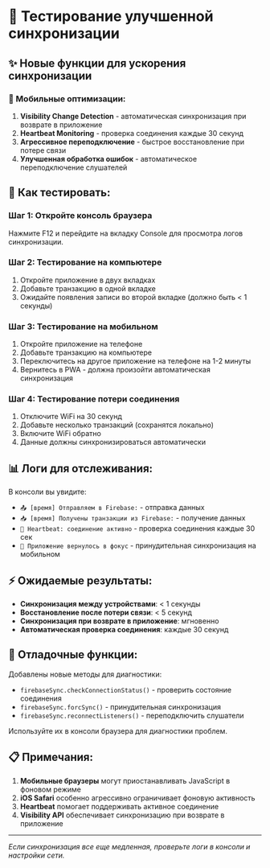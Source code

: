# 🚀 Тестирование улучшенной синхронизации

## ✨ Новые функции для ускорения синхронизации

### 📱 Мобильные оптимизации:

1. **Visibility Change Detection** - автоматическая синхронизация при возврате в приложение
2. **Heartbeat Monitoring** - проверка соединения каждые 30 секунд
3. **Агрессивное переподключение** - быстрое восстановление при потере связи
4. **Улучшенная обработка ошибок** - автоматическое переподключение слушателей

## 🧪 Как тестировать:

### Шаг 1: Откройте консоль браузера

Нажмите F12 и перейдите на вкладку Console для просмотра логов синхронизации.

### Шаг 2: Тестирование на компьютере

1. Откройте приложение в двух вкладках
2. Добавьте транзакцию в одной вкладке
3. Ожидайте появления записи во второй вкладке (должно быть < 1 секунды)

### Шаг 3: Тестирование на мобильном

1. Откройте приложение на телефоне
2. Добавьте транзакцию на компьютере
3. Переключитесь на другое приложение на телефоне на 1-2 минуты
4. Вернитесь в PWA - должна произойти автоматическая синхронизация

### Шаг 4: Тестирование потери соединения

1. Отключите WiFi на 30 секунд
2. Добавьте несколько транзакций (сохранятся локально)
3. Включите WiFi обратно
4. Данные должны синхронизироваться автоматически

## 📊 Логи для отслеживания:

В консоли вы увидите:

- `📤 [время] Отправляем в Firebase:` - отправка данных
- `📥 [время] Получены транзакции из Firebase:` - получение данных
- `💓 Heartbeat: соединение активно` - проверка соединения каждые 30 сек
- `📱 Приложение вернулось в фокус` - принудительная синхронизация на мобильном

## ⚡ Ожидаемые результаты:

- **Синхронизация между устройствами**: < 1 секунды
- **Восстановление после потери связи**: < 5 секунд
- **Синхронизация при возврате в приложение**: мгновенно
- **Автоматическая проверка соединения**: каждые 30 секунд

## 🔧 Отладочные функции:

Добавлены новые методы для диагностики:

- `firebaseSync.checkConnectionStatus()` - проверить состояние соединения
- `firebaseSync.forcSync()` - принудительная синхронизация
- `firebaseSync.reconnectListeners()` - переподключить слушатели

Используйте их в консоли браузера для диагностики проблем.

## 📋 Примечания:

1. **Мобильные браузеры** могут приостанавливать JavaScript в фоновом режиме
2. **iOS Safari** особенно агрессивно ограничивает фоновую активность
3. **Heartbeat** помогает поддерживать активное соединение
4. **Visibility API** обеспечивает синхронизацию при возврате в приложение

---

_Если синхронизация все еще медленная, проверьте логи в консоли и настройки сети._
